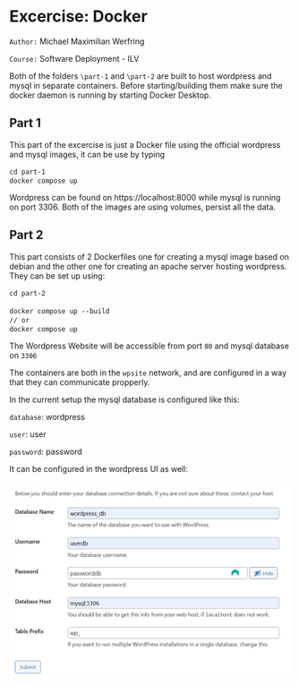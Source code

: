 # Excercise: Docker
``Author:`` Michael Maximilian Werfring

``Course:`` Software Deployment - ILV

Both of the folders ``\part-1`` and ``\part-2``
 are built to host wordpress and mysql in separate containers. 
Before starting/building them make sure the docker daemon is running by starting Docker Desktop.

## Part 1 
This part of the excercise is just a Docker file using the official wordpress and mysql images, it can be use by typing 

```
cd part-1
docker compose up
```

Wordpress can be found on https://localhost:8000 while mysql is running on port 3306. Both of the images are using volumes, persist all the data.


## Part 2

This part consists of 2 Dockerfiles one for creating a mysql image based on debian and the other one for creating an apache server hosting wordpress. 
They can be set up using: 
```
cd part-2

docker compose up --build
// or 
docker compose up 
```

The Wordpress Website will be accessible from port ``80`` and mysql database on ``3306``

The containers are both in the ``wpsite`` network, and are configured in a way that they can communicate propperly.

In the current setup the mysql database is configured like this: 

``database``: wordpress

``user``: user

``password``: password

It can be configured in the wordpress UI as well:

![alt text](img/db_config.png)
